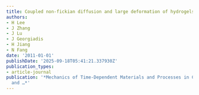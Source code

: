 ```yaml
---
title: Coupled non-fickian diffusion and large deformation of hydrogels
authors:
- H Lee
- J Zhang
- J Lu
- J Georgiadis
- H Jiang
- N Fang
date: '2011-01-01'
publishDate: '2025-09-18T05:41:21.337930Z'
publication_types:
- article-journal
publication: '*Mechanics of Time-Dependent Materials and Processes in Conventional
  and …*'
---
```

